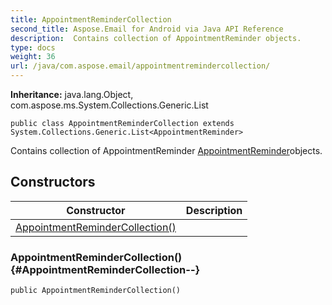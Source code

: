 ```yaml
---
title: AppointmentReminderCollection
second_title: Aspose.Email for Android via Java API Reference
description:  Contains collection of AppointmentReminder objects.
type: docs
weight: 36
url: /java/com.aspose.email/appointmentremindercollection/
---
```

**Inheritance:**
java.lang.Object, com.aspose.ms.System.Collections.Generic.List
```
public class AppointmentReminderCollection extends System.Collections.Generic.List<AppointmentReminder>
```

Contains collection of AppointmentReminder [AppointmentReminder](../../com.aspose.email/appointmentreminder)objects.
## Constructors

| Constructor | Description |
| --- | --- |
| [AppointmentReminderCollection()](#AppointmentReminderCollection--) |  |
### AppointmentReminderCollection() {#AppointmentReminderCollection--}
```
public AppointmentReminderCollection()
```


